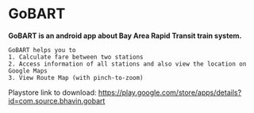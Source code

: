 # GoBART

**GoBART is an android app about Bay Area Rapid Transit train system.** 

```
GoBART helps you to 
1. Calculate fare between two stations 
2. Access information of all stations and also view the location on Google Maps
3. View Route Map (with pinch-to-zoom)
```

Playstore link to download: https://play.google.com/store/apps/details?id=com.source.bhavin.gobart
